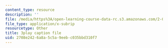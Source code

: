 ```yaml
---
content_type: resource
description: ''
file: /media/https%3A/open-learning-course-data-rc.s3.amazonaws.com/2-003sc-engineering-dynamics-fall-2011/2708e2426a8a5c5a9eebc035bbd310f7_pYZMNOuRwk0.vtt
file_type: application/x-subrip
resourcetype: Other
title: 3play caption file
uid: 2708e242-6a8a-5c5a-9eeb-c035bbd310f7
---
```

